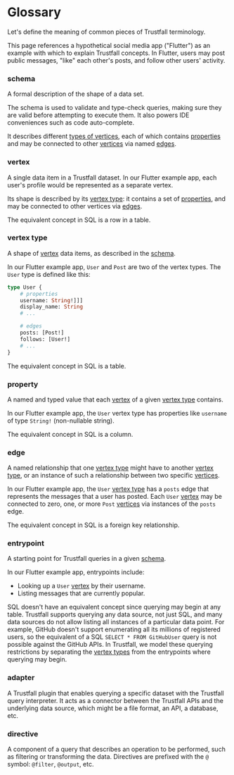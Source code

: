 # Glossary

Let's define the meaning of common pieces of Trustfall terminology.

This page references a hypothetical social media app ("Flutter") as an example with which to explain Trustfall concepts. In Flutter, users may post public messages, "like" each other's posts, and follow other users' activity.

### schema

A formal description of the shape of a data set.

The schema is used to validate and type-check queries, making sure they are valid before attempting to execute them. It also powers IDE conveniences such as code auto-complete.

It describes different [types of vertices](#vertex-type), each of which contains [properties](#property) and may be connected to other [vertices](#vertex) via named [edges](#edge).

### vertex

A single data item in a Trustfall dataset. In our Flutter example app, each user's profile would be represented as a separate vertex.

Its shape is described by its [vertex type](#vertex-type): it contains a set of [properties](#property), and may be connected to other vertices via [edges](#edge).

The equivalent concept in SQL is a row in a table.

### vertex type

A shape of [vertex](#vertex) data items, as described in the [schema](#schema).

In our Flutter example app, `User` and `Post` are two of the vertex types. The `User` type is defined like this:

```graphql
type User {
    # properties
    username: String!]]]
    display_name: String
    # ...

    # edges
    posts: [Post!]
    follows: [User!]
    # ...
}
```

The equivalent concept in SQL is a table.

### property

A named and typed value that each [vertex](#vertex) of a given [vertex type](#vertex-type) contains.

In our Flutter example app, the `User` vertex type has properties like `username` of type `String!` (non-nullable string).

The equivalent concept in SQL is a column.

### edge

A named relationship that one [vertex type](#vertex-type) might have to another [vertex type](#vertex-type), or an instance of such a relationship between two specific [vertices](#vertex).

In our Flutter example app, the `User` [vertex type](#vertex-type) has a `posts` edge that represents the messages that a user has posted. Each `User` [vertex](#vertex) may be connected to zero, one, or more `Post` [vertices](#vertex) via instances of the `posts` edge.

The equivalent concept in SQL is a foreign key relationship.

### entrypoint

A starting point for Trustfall queries in a given [schema](#schema).

In our Flutter example app, entrypoints include:
- Looking up a `User` [vertex](#vertex) by their username.
- Listing messages that are currently popular.

SQL doesn't have an equivalent concept since querying may begin at any table. Trustfall supports querying any data source, not just SQL, and many data sources do not allow listing all instances of a particular data point. For example, GitHub doesn't support enumerating all its millions of registered users, so the equivalent of a SQL `SELECT * FROM GitHubUser` query is not possible against the GitHub APIs. In Trustfall, we model these querying restrictions by separating the [vertex types](#vertex-type) from the entrypoints where querying may begin.

### adapter

A Trustfall plugin that enables querying a specific dataset with the Trustfall query interpreter. It acts as a connector between the Trustfall APIs and the underlying data source, which might be a file format, an API, a database, etc.

### directive

A component of a query that describes an operation to be performed, such as filtering or transforming the data. Directives are prefixed with the `@` symbol: `@filter`, `@output`, etc.
